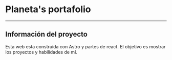 # Planeta's portafolio

---

## Información del proyecto

Esta web esta construida con Astro y partes de react. El objetivo es mostrar los proyectos y habilidades de mí.

